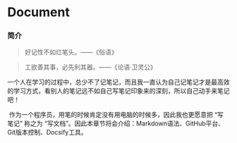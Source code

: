 # Document

### 简介

> 好记性不如烂笔头。——《俗语》

> 工欲善其事，必先利其器。——《论语·卫灵公》

​		一个人在学习的过程中，总少不了记笔记，而且我一直认为自己记笔记才是最高效的学习方式，看别人的笔记远不如自己写笔记印象来的深刻，所以自己动手来笔记吧！

​		作为一个程序员，用笔的时候肯定没有用电脑的时候多，因此我也更愿意把 “写笔记” 称之为 “写文档”。因此本章节将会介绍：Markdown语法、GitHub平台、Git版本控制、Docsify工具。
